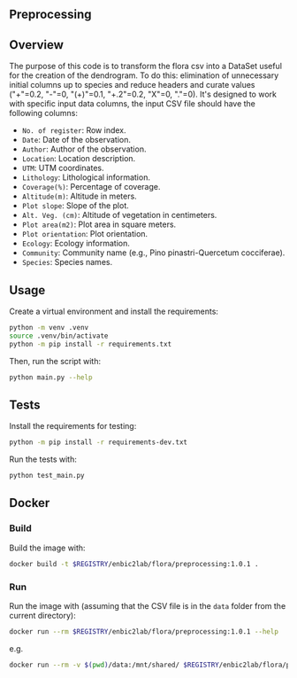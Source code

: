 ## Preprocessing

## Overview

The purpose of this code is to transform the flora csv into a DataSet useful for the creation of the dendrogram. To do this: elimination of unnecessary initial columns up to species and reduce headers and curate values ("+"=0.2, "-"=0, "(+)"=0.1, "+.2"=0.2, "X"=0, "."=0). It's designed to work with specific input data columns, the input CSV file should have the following columns:

- `No. of register`: Row index.
- `Date`: Date of the observation.
- `Author`: Author of the observation.
- `Location`: Location description.
- `UTM`: UTM coordinates.
- `Lithology`: Lithological information.
- `Coverage(%)`: Percentage of coverage.
- `Altitude(m)`: Altitude in meters.
- `Plot slope`: Slope of the plot.
- `Alt. Veg. (cm)`: Altitude of vegetation in centimeters.
- `Plot area(m2)`: Plot area in square meters.
- `Plot orientation`: Plot orientation.
- `Ecology`: Ecology information.
- `Community`: Community name (e.g., Pino pinastri-Quercetum cocciferae).
- `Species`: Species names.

## Usage

Create a virtual environment and install the requirements:

```sh
python -m venv .venv
source .venv/bin/activate
python -m pip install -r requirements.txt
```

Then, run the script with:

```sh
python main.py --help
```

## Tests

Install the requirements for testing:

```sh
python -m pip install -r requirements-dev.txt
```

Run the tests with:

```sh
python test_main.py
```

## Docker

### Build

Build the image with:

```sh
docker build -t $REGISTRY/enbic2lab/flora/preprocessing:1.0.1 .
```

### Run

Run the image with (assuming that the CSV file is in the `data` folder from the current directory):

```sh
docker run --rm $REGISTRY/enbic2lab/flora/preprocessing:1.0.1 --help
```

e.g.

```sh
docker run --rm -v $(pwd)/data:/mnt/shared/ $REGISTRY/enbic2lab/flora/preprocessing:1.0.1 --filepath "/mnt/shared/inventories.csv" --delimiter ";"
```


